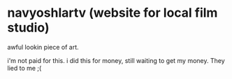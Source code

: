 # navyoshlartv (website for local film studio)

awful lookin piece of art. 

i'm not paid for this. i did this for money, still waiting to get my money. They lied to me ;(

